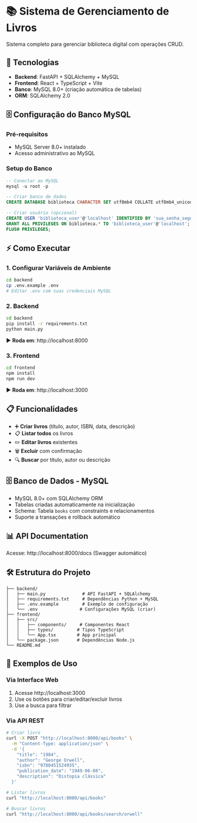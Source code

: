 # 📚 Sistema de Gerenciamento de Livros

Sistema completo para gerenciar biblioteca digital com operações CRUD.

## 🚀 Tecnologias

- **Backend**: FastAPI + SQLAlchemy + MySQL
- **Frontend**: React + TypeScript + Vite
- **Banco**: MySQL 8.0+ (criação automática de tabelas)
- **ORM**: SQLAlchemy 2.0

## 🗄️ Configuração do Banco MySQL

### Pré-requisitos
- MySQL Server 8.0+ instalado
- Acesso administrativo ao MySQL

### Setup do Banco
```sql
-- Conectar ao MySQL
mysql -u root -p

-- Criar banco de dados
CREATE DATABASE biblioteca CHARACTER SET utf8mb4 COLLATE utf8mb4_unicode_ci;

-- Criar usuário (opcional)
CREATE USER 'biblioteca_user'@'localhost' IDENTIFIED BY 'sua_senha_segura';
GRANT ALL PRIVILEGES ON biblioteca.* TO 'biblioteca_user'@'localhost';
FLUSH PRIVILEGES;
```

## ⚡ Como Executar

### 1. Configurar Variáveis de Ambiente
```bash
cd backend
cp .env.example .env
# Editar .env com suas credenciais MySQL
```

### 2. Backend
```bash
cd backend
pip install -r requirements.txt
python main.py
```
▶️ **Roda em**: http://localhost:8000

### 3. Frontend
```bash
cd frontend
npm install
npm run dev
```
▶️ **Roda em**: http://localhost:3000

## 📋 Funcionalidades

- ➕ **Criar livros** (título, autor, ISBN, data, descrição)
- 📋 **Listar todos** os livros
- ✏️ **Editar livros** existentes  
- 🗑️ **Excluir** com confirmação
- 🔍 **Buscar** por título, autor ou descrição

## 🗄️ Banco de Dados - MySQL

- MySQL 8.0+ com SQLAlchemy ORM
- Tabelas criadas automaticamente na inicialização
- Schema: Tabela `books` com constraints e relacionamentos
- Suporte a transações e rollback automático

## 📊 API Documentation

Acesse: http://localhost:8000/docs (Swagger automático)

## 🛠️ Estrutura do Projeto

```
├── backend/
│   ├── main.py              # API FastAPI + SQLAlchemy
│   ├── requirements.txt     # Dependências Python + MySQL
│   ├── .env.example         # Exemplo de configuração
│   └── .env                # Configurações MySQL (criar)
├── frontend/
│   ├── src/
│   │   ├── components/     # Componentes React
│   │   ├── types/         # Tipos TypeScript
│   │   └── App.tsx        # App principal
│   └── package.json       # Dependências Node.js
└── README.md
```

## 🎯 Exemplos de Uso

### Via Interface Web
1. Acesse http://localhost:3000
2. Use os botões para criar/editar/excluir livros
3. Use a busca para filtrar

### Via API REST
```bash
# Criar livro
curl -X POST "http://localhost:8000/api/books" \
  -H "Content-Type: application/json" \
  -d '{
    "title": "1984",
    "author": "George Orwell", 
    "isbn": "9780451524935",
    "publication_date": "1949-06-08",
    "description": "Distopia clássica"
  }'

# Listar livros
curl "http://localhost:8000/api/books"

# Buscar livros
curl "http://localhost:8000/api/books/search/orwell"
```